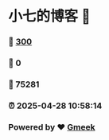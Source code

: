 # 小七的博客 :link:  
### :page_facing_up: [300](/tag.html) 
### :speech_balloon: 0 
### :hibiscus: 75281 
### :alarm_clock: 2025-04-28 10:58:14 
### Powered by :heart: [Gmeek](https://github.com/Meekdai/Gmeek)
